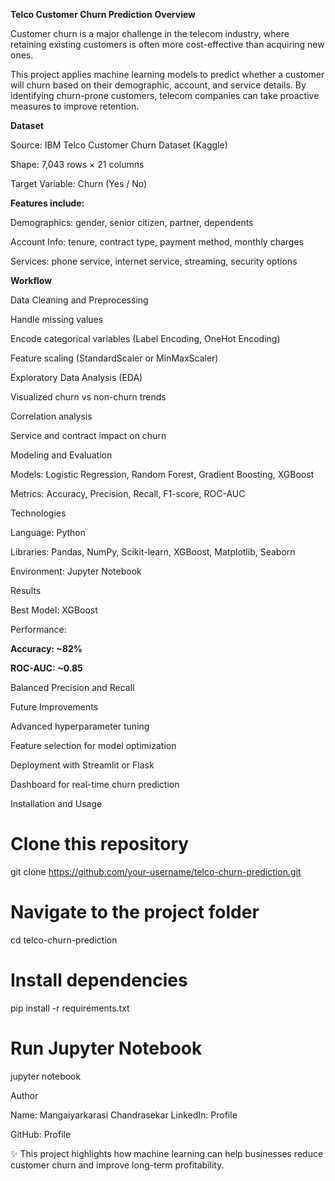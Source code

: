**Telco Customer Churn Prediction**
**Overview**

Customer churn is a major challenge in the telecom industry, where retaining existing customers is often more cost-effective than acquiring new ones.

This project applies machine learning models to predict whether a customer will churn based on their demographic, account, and service details. By identifying churn-prone customers, telecom companies can take proactive measures to improve retention.

**Dataset**

Source: IBM Telco Customer Churn Dataset (Kaggle)

Shape: 7,043 rows × 21 columns

Target Variable: Churn (Yes / No)

**Features include:**

Demographics: gender, senior citizen, partner, dependents

Account Info: tenure, contract type, payment method, monthly charges

Services: phone service, internet service, streaming, security options

**Workflow**

Data Cleaning and Preprocessing

Handle missing values

Encode categorical variables (Label Encoding, OneHot Encoding)

Feature scaling (StandardScaler or MinMaxScaler)

Exploratory Data Analysis (EDA)

Visualized churn vs non-churn trends

Correlation analysis

Service and contract impact on churn

Modeling and Evaluation

Models: Logistic Regression, Random Forest, Gradient Boosting, XGBoost

Metrics: Accuracy, Precision, Recall, F1-score, ROC-AUC

Technologies

Language: Python

Libraries: Pandas, NumPy, Scikit-learn, XGBoost, Matplotlib, Seaborn

Environment: Jupyter Notebook

Results

Best Model: XGBoost

Performance:

**Accuracy: ~82%**

**ROC-AUC: ~0.85**

Balanced Precision and Recall

Future Improvements

Advanced hyperparameter tuning

Feature selection for model optimization

Deployment with Streamlit or Flask

Dashboard for real-time churn prediction

Installation and Usage
# Clone this repository
git clone https://github.com/your-username/telco-churn-prediction.git

# Navigate to the project folder
cd telco-churn-prediction

# Install dependencies
pip install -r requirements.txt

# Run Jupyter Notebook
jupyter notebook

Author

Name: Mangaiyarkarasi Chandrasekar
LinkedIn: Profile

GitHub: Profile

✨ This project highlights how machine learning can help businesses reduce customer churn and improve long-term profitability.
